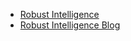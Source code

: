 - [Robust Intelligence](https://www.robustintelligence.com/)
- [Robust Intelligence Blog](https://www.robustintelligence.com/blog)